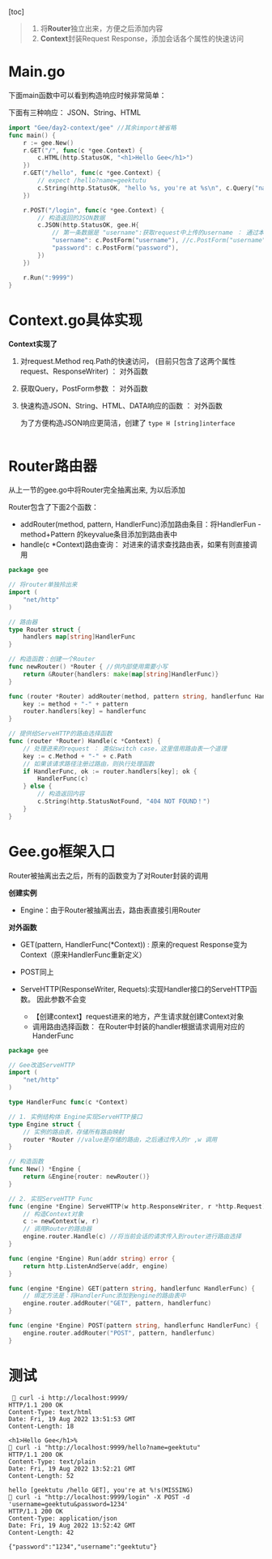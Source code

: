

[toc]

>1. 将**Router**独立出来，方便之后添加内容
>2. **Context**封装Request Response，添加会话各个属性的快速访问

# Main.go

下面main函数中可以看到构造响应时候非常简单：

下面有三种响应： JSON、String、HTML

```go
import "Gee/day2-context/gee" //其余import被省略
func main() {
	r := gee.New()
	r.GET("/", func(c *gee.Context) {
		c.HTML(http.StatusOK, "<h1>Hello Gee</h1>")
	})
	r.GET("/hello", func(c *gee.Context) {
		// expect /hello?name=geektutu
		c.String(http.StatusOK, "hello %s, you're at %s\n", c.Query("name"), c.Path, c.Method)
	})

	r.POST("/login", func(c *gee.Context) {
		// 构造返回的JSON数据
		c.JSON(http.StatusOK, gee.H{
			// 第一条数据是 "username":获取request中上传的username ： 通过本次会话的Context获取
			"username": c.PostForm("username"), //c.PostForm("username")获取请求request中的username
			"password": c.PostForm("password"),
		})
	})

	r.Run(":9999")
}
```





# Context.go具体实现

**Context实现了**

1. 对request.Method req.Path的快速访问， (目前只包含了这两个属性request、ResponseWriter) ： 对外函数

2. 获取Query，PostForm参数 ： 对外函数

3. 快速构造JSON、String、HTML、DATA响应的函数 ： 对外函数

   为了方便构造JSON响应更简洁，创建了 `type H [string]interface`

```go
```



# Router路由器

从上一节的gee.go中将Router完全抽离出来, 为以后添加

Router包含了下面2个函数：

- addRouter(method, pattern, HandlerFunc)添加路由条目：将HandlerFun - method+Pattern 的keyvalue条目添加到路由表中
- handle(c *Context)路由查询： 对进来的请求查找路由表，如果有则直接调用

```go
package gee

// 将router单独拎出来
import (
	"net/http"
)

// 路由器
type Router struct {
	handlers map[string]HandlerFunc
}

// 构造函数：创建一个Router
func newRouter() *Router { //供内部使用需要小写
	return &Router{handlers: make(map[string]HandlerFunc)}
}

func (router *Router) addRouter(method, pattern string, handlerfunc HandlerFunc) {
	key := method + "-" + pattern
	router.handlers[key] = handlerfunc
}

// 提供给ServeHTTP的路由选择函数
func (router *Router) Handle(c *Context) {
	// 处理进来的request ： 类似switch case，这里借用路由表一个道理
	key := c.Method + "-" + c.Path
	// 如果该请求路径注册过路由，则执行处理函数
	if HandlerFunc, ok := router.handlers[key]; ok {
		HandlerFunc(c)
	} else {
		// 构造返回内容
		c.String(http.StatusNotFound, "404 NOT FOUND！")
	}
}
```



# Gee.go框架入口

Router被抽离出去之后，所有的函数变为了对Router封装的调用

**创建实例**

- Engine：由于Router被抽离出去，路由表直接引用Router

**对外函数**

- GET(pattern, HandlerFunc(*Context)) : 原来的request Response变为Context（原来HandlerFunc重新定义）
- POST同上

- ServeHTTP(ResponseWriter, Requets):实现Handler接口的ServeHTTP函数。 因此参数不会变
  - 【创建context】request进来的地方，产生请求就创建Context对象
  - 调用路由选择函数： 在Router中封装的handler根据请求调用对应的HanderFunc



```go
package gee

// Gee改造ServeHTTP
import (
	"net/http"
)

type HandlerFunc func(c *Context)

// 1. 实例结构体 Engine实现ServeHTTP接口
type Engine struct {
	// 实例的路由表，存储所有路由映射
	router *Router //value是存储的路由，之后通过传入的r ,w 调用
}

// 构造函数
func New() *Engine {
	return &Engine{router: newRouter()}
}

// 2. 实现ServeHTTP Func
func (engine *Engine) ServeHTTP(w http.ResponseWriter, r *http.Request) {
	// 构造Context对象
	c := newContext(w, r)
	// 调用Router的路由器
	engine.router.Handle(c) //将当前会话的请求传入到router进行路由选择
}

func (engine *Engine) Run(addr string) error {
	return http.ListenAndServe(addr, engine)
}

func (engine *Engine) GET(pattern string, handlerfunc HandlerFunc) {
	// 绑定方法是：将HandlerFunc添加到engine的路由表中
	engine.router.addRouter("GET", pattern, handlerfunc)
}

func (engine *Engine) POST(pattern string, handlerfunc HandlerFunc) {
	engine.router.addRouter("POST", pattern, handlerfunc)
}
```



# 测试

```shell
  curl -i http://localhost:9999/
HTTP/1.1 200 OK
Content-Type: text/html
Date: Fri, 19 Aug 2022 13:51:53 GMT
Content-Length: 18

<h1>Hello Gee</h1>%                                                                          curl -i "http://localhost:9999/hello?name=geektutu"
HTTP/1.1 200 OK
Content-Type: text/plain
Date: Fri, 19 Aug 2022 13:52:21 GMT
Content-Length: 52

hello [geektutu /hello GET], you're at %!s(MISSING)
 curl -i "http://localhost:9999/login" -X POST -d 'username=geektutu&password=1234'
HTTP/1.1 200 OK
Content-Type: application/json
Date: Fri, 19 Aug 2022 13:52:42 GMT
Content-Length: 42

{"password":"1234","username":"geektutu"}
```

